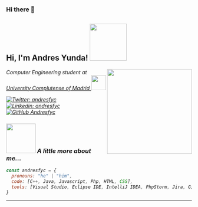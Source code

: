 ### Hi there 👋  

<h2> Hi, I'm Andres Yunda! <img src="https://media.giphy.com/media/MBTl5FKAmwwoBwTQjk/giphy.gif" width="100"></h2>
<img align='right' src="https://media.giphy.com/media/4LyuXYeyaApotBuTfZ/giphy.gif" width="230">
<p><em>Computer Engineering student at <a href="https://www.ucm.es">University Complutense of Madrid </a><img src="https://media.giphy.com/media/WFZvB7VIXBgiz3oDXE/giphy.gif" width="40">

[![Twitter: andresfyc](https://img.shields.io/twitter/follow/andresfyc?style=social)](https://twitter.com/andresfyc)
[![Linkedin: andresfyc](https://img.shields.io/badge/-andresfyc-blue?style=flat-square&logo=Linkedin&logoColor=white&link=https://www.linkedin.com/in/andresfyc/)](https://www.linkedin.com/in/andresfyc/)
[![GitHub Andresfyc](https://img.shields.io/github/followers/Andresfyc?label=follow&style=social)](https://github.com/Andresfyc)


### <img src="https://media.giphy.com/media/3qnghbCikdTFaGaJKp/giphy.gif" width="80"> A little more about me...  

```javascript
const andresfyc = {
  pronouns: "he" | "him",
  code: [C++, Java, Javascript, Php, HTML, CSS],
  tools: [Visual Studio, Eclipse IDE, IntelliJ IDEA, PhpStorm, Jira, GitHub],
}
```



---


<!--
**Andresfyc/Andresfyc** is a ✨ _special_ ✨ repository because its `README.md` (this file) appears on your GitHub profile.

Here are some ideas to get you started:

- 🔭 I’m currently working on ...
- 🌱 I’m currently learning ...
- 👯 I’m looking to collaborate on ...
- 🤔 I’m looking for help with ...
- 💬 Ask me about ...
- 📫 How to reach me: ...
- 😄 Pronouns: ...
- ⚡ Fun fact: ...
-->
